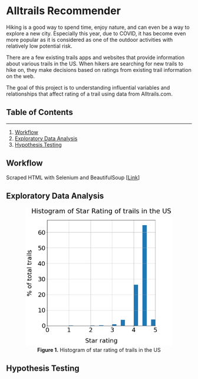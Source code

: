 # Alltrails Recommender
Hiking is a good way to spend time, enjoy nature, and can even be a way to explore a new city. Especially this year, due to COVID, it has become even more popular as it is considered as one of the outdoor activities with relatively low potential risk. 

There are a few existing trails apps and websites that provide information about various trails in the US. When hikers are searching for new trails to hike on, they make decisions based on ratings from existing trail information on the web. 

The goal of this project is to understanding influential variables and relationships that affect rating of a trail using data from Alltrails.com.

## Table of Contents  
---
1. [Workflow](#workflow)  
2. [Exploratory Data Analysis](#exploratory-data-analysis)  
3. [Hypothesis Testing](#hypothesis-testing)

## Workflow  
Scraped HTML with Selenium and BeautifulSoup [[Link]("https://github.com/limeunhee/alltrails-recommender/src/extract_html.ipynb")]

## Exploratory Data Analysis  
<p align="center">
  <img src="./images/star_rating_histogram.png" width=400/>
<br>
<b>Figure 1.</b> Histogram of star rating of trails in the US
</p>

## Hypothesis Testing
